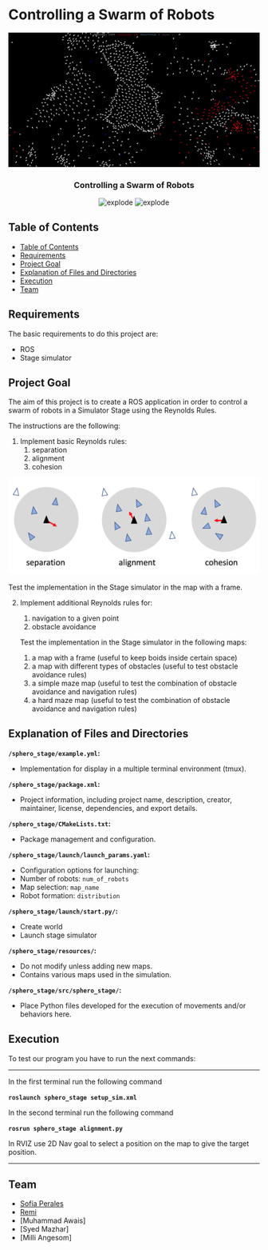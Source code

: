 # Controlling a Swarm of Robots

<div align="center">
<img width=1000px src="resources/figures/boids.gif" alt="explode"></a>
</div>

<h3 align="center"> Controlling a Swarm of Robots </h3>

<div align="center">
<img width=100px src="https://img.shields.io/badge/status-finished-green" alt="explode"></a>
<img width=90px src="https://img.shields.io/badge/team-MRS-yellow" alt="explode"></a>
</div>

## Table of Contents

* [Table of Contents](#table-of-contents)
* [Requirements](#requirements)
* [Project Goal](#project-goal)
* [Explanation of Files and Directories](#explanation-of-files-and-directories)
* [Execution](#execution)
* [Team](#team)

## Requirements

The basic requirements to do this project are:

- ROS
- Stage simulator

## Project Goal

The aim of this project is to create a ROS application in order to control a swarm of robots in a Simulator Stage using the Reynolds Rules.

The instructions are the following:

1. Implement basic Reynolds rules:
   1. separation
   2. alignment
   3. cohesion

<div align="left">
<img width=600px src="resources/figures/reynolds_rules.png" alt="explode"></a>
</div>

   Test the implementation in the Stage simulator in the map with a frame.

2. Implement additional Reynolds rules for:
   1. navigation to a given point
   2. obstacle avoidance

   Test the implementation in the Stage simulator in the following maps:
   1. a map with a frame (useful to keep boids inside certain space)
   2. a map with different types of obstacles (useful to test obstacle avoidance rules)
   3. a simple maze map (useful to test the combination of obstacle avoidance and navigation rules)
   4. a hard maze map (useful to test the combination of obstacle avoidance and navigation rules)

## Explanation of Files and Directories

**`/sphero_stage/example.yml`:**
- Implementation for display in a multiple terminal environment (tmux).

**`/sphero_stage/package.xml`:**
- Project information, including project name, description, creator, maintainer, license, dependencies, and export details.

**`/sphero_stage/CMakeLists.txt`:**
- Package management and configuration.

**`/sphero_stage/launch/launch_params.yaml`:**
- Configuration options for launching:
- Number of robots: `num_of_robots`
- Map selection: `map_name`
- Robot formation: `distribution`

**`/sphero_stage/launch/start.py/`:**
- Create world
- Launch stage simulator

**`/sphero_stage/resources/`:**
- Do not modify unless adding new maps.
- Contains various maps used in the simulation.

**`/sphero_stage/src/sphero_stage/`:**
- Place Python files developed for the execution of movements and/or behaviors here.

## Execution

To test our program you have to run the next commands:

-----------------------------------------------------------------------
In the first terminal run the following command

**`roslaunch sphero_stage setup_sim.xml`**

In the second terminal run the following command

**`rosrun sphero_stage alignment.py`**

In RVIZ use 2D Nav goal to select a position on the map to give the target position.

-----------------------------------------------------------------------

## Team

- [Sofía Perales](https://github.com/sofiaprlsd)
- [Remi](https://github.com/bouboucouscous)
- [Muhammad Awais]
- [Syed Mazhar]
- [Milli Angesom]
